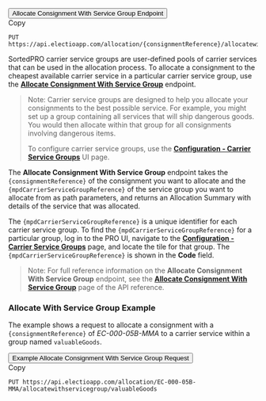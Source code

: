 <div class="tab">
    <button class="staticTabButton">Allocate Consignment With Service Group Endpoint</button>
    <div class="copybutton" onclick="CopyToClipboard(this, 'allocationUSGEndpoint')"><span class='glyphicon glyphicon-copy'></span><span class='copy'>Copy</span></div>
</div>

<div id="allocationUSGEndpoint" class="staticTabContent" onclick="CopyToClipboard(this, 'allocationUSGEndpoint')">

```
PUT https://api.electioapp.com/allocation/{consignmentReference}/allocatewithservicegroup/{mpdCarrierServiceGroupReference}
```
</div>

SortedPRO carrier service groups are user-defined pools of carrier services that can be used in the allocation process. To allocate a consignment to the cheapest available carrier service in a particular carrier service group, use the **[Allocate Consignment With Service Group](https://docs.electioapp.com/#/api/AllocateConsignmentWithServiceGroup)** endpoint.  

> <span class="note-header">Note:</span>
> Carrier service groups are designed to help you allocate your consignments to the best possible service. For example, you might set up a group containing all services that will ship dangerous goods. You would then allocate within that group for all consignments involving dangerous items. 
>
> To configure carrier service groups, use the <strong><a href="https://www.electioapp.com/Configuration/CarrierServiceGroups">Configuration - Carrier Service Groups</a></strong> UI page. 

The **Allocate Consignment With Service Group** endpoint takes the `{consignmentReference}` of the consignment you want to allocate and the `{mpdCarrierServiceGroupReference}` of the service group you want to allocate from as path parameters, and returns an Allocation Summary with details of the service that was allocated. 

The `{mpdCarrierServiceGroupReference}` is a unique identifier for each carrier service group. To find the `{mpdCarrierServiceGroupReference}` for a particular group, log in to the PRO UI, navigate to the **[Configuration - Carrier Service Groups](https://www.electioapp.com/Configuration/CarrierServiceGroups)** page, and locate the tile for that group. The `{mpdCarrierServiceGroupReference}` is shown in the **Code** field.

> <span class="note-header">Note:</span>
> For full reference information on the <strong>Allocate Consignment With Service Group</strong> endpoint, see the <strong><a href="https://docs.electioapp.com/#/api/AllocateConsignmentWithServiceGroup">Allocate Consignment With Service Group</a></strong> page of the API reference. 


### Allocate With Service Group Example

The example shows a request to allocate a consignment with a `{consignmentReference}` of _EC-000-05B-MMA_ to a carrier service within a group named `valuableGoods`.

<div class="tab">
    <button class="staticTabButton">Example Allocate Consignment With Service Group Request</button>
    <div class="copybutton" onclick="CopyToClipboard(this, 'allocationUSGRequest')"><span class='glyphicon glyphicon-copy'></span><span class='copy'>Copy</span></div>
</div>

<div id="allocationUSGRequest" class="staticTabContent" onclick="CopyToClipboard(this, 'allocationUSGRequest')">

```
PUT https://api.electioapp.com/allocation/EC-000-05B-MMA/allocatewithservicegroup/valuableGoods
```

</div>
